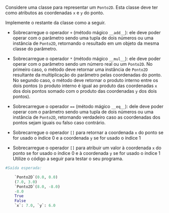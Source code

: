 
Considere uma classe para representar um `Ponto2D`. Esta classe deve ter como atributos as coordenadas `x` e `y` do ponto.

Implemente o restante da classe como a seguir.

* Sobrecarregue o operador `+` (método mágico `__add__`): ele deve poder operar com o parâmetro sendo uma tupla de dois números ou uma instância de `Ponto2D`, retornando o resultado em um objeto da mesma classe do parâmetro.

* Sobrecarregue o operador `*` (método mágico `__mul__`): ele deve poder operar com o parâmetro sendo um número real ou um `Ponto2D`. No primeiro caso, o método deve retornar uma instância de `Ponto2D` resultante da multiplicação do parâmetro pelas coordenadas do ponto. No segundo caso, o método deve retornar o produto interno entre os dois pontos (o produto interno é igual ao produto das coordenadas `x` dos dois pontos somado com o produto das coordenadas `y` dos dois pontos).

* Sobrecarregue o operador `==` (método mágico `__eq__`): dele deve poder operar com o parâmetro sendo uma tupla de dois números ou uma instância de `Ponto2D`, retornando verdadeiro caso as coordenadas dos pontos sejam iguais ou falso caso contrário.

* Sobrecarregue o operador `[]` para retornar a coordenada `x` do ponto se for usado o índice 0 e a coordenada `y` se for usado o índice 1

* Sobrecarregue o operador `[]` para atribuir um valor à coordenada `x` do ponto se for usado o índice 0 e à coordenada `y` se for usado o índice 1
Utilize o código a seguir para testar o seu programa.

 

```python
#Saída esperada:

    `Ponto2D`(0.0, 0.0)
    (7.0, 3.0)
    `Ponto2D`(8.0, -8.0)
    -8.0
    True
    False
    `x`: 7.0, `y`: 6.0
```
